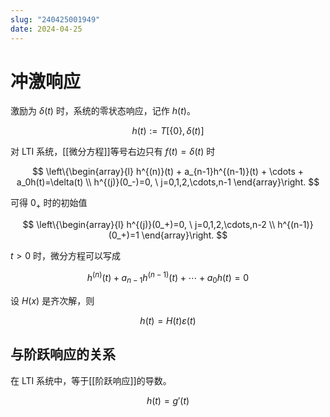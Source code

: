 ```yaml
---
slug: "240425001949"
date: 2024-04-25
---
```


# 冲激响应

激励为 $\delta(t)$ 时，系统的零状态响应，记作 $h(t)$。

$$
h(t) := T[\{0\}, \delta(t)]
$$

对 LTI 系统，[[微分方程]]等号右边只有 $f(t)=\delta(t)$ 时

$$
\left\{\begin{array}{l}
  h^{(n)}(t) + a_{n-1}h^{(n-1)}(t) + \cdots + a_0h(t)=\delta(t) \\
  h^{(j)}(0_-)=0, \  j=0,1,2,\cdots,n-1
\end{array}\right.
$$

可得 $0_+$ 时的初始值

$$
\left\{\begin{array}{l}
  h^{(j)}(0_+)=0, \  j=0,1,2,\cdots,n-2 \\
  h^{(n-1)}(0_+)=1
\end{array}\right.
$$

$t>0$ 时，微分方程可以写成 

$$
h^{(n)}(t) + a_{n-1}h^{(n-1)}(t) + \cdots + a_0h(t)=0
$$

设 $H(x)$ 是齐次解，则

$$
h(t)=H(t)\varepsilon(t)
$$

## 与阶跃响应的关系

在 LTI 系统中，等于[[阶跃响应]]的导数。

$$
h(t)=g'(t)
$$
